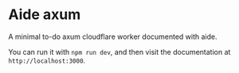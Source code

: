 # Aide axum

A minimal to-do axum cloudflare worker documented with aide.

You can run it with `npm run dev`, and then visit the documentation at `http://localhost:3000`.
